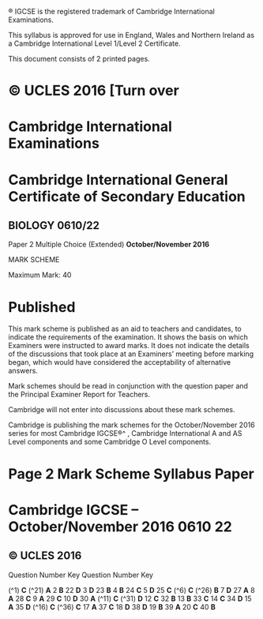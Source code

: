 ® IGCSE is the registered trademark of Cambridge International Examinations. 

 This syllabus is approved for use in England, Wales and Northern Ireland as a Cambridge International Level 1/Level 2 Certificate. 

 This document consists of 2 printed pages. 

# © UCLES 2016 [Turn over 

# Cambridge International Examinations 

# Cambridge International General Certificate of Secondary Education 

## BIOLOGY 0610/22 

Paper 2 Multiple Choice (Extended) **October/November 2016** 

MARK SCHEME 

Maximum Mark: 40 

# Published 

This mark scheme is published as an aid to teachers and candidates, to indicate the requirements of the examination. It shows the basis on which Examiners were instructed to award marks. It does not indicate the details of the discussions that took place at an Examiners’ meeting before marking began, which would have considered the acceptability of alternative answers. 

Mark schemes should be read in conjunction with the question paper and the Principal Examiner Report for Teachers. 

Cambridge will not enter into discussions about these mark schemes. 

Cambridge is publishing the mark schemes for the October/November 2016 series for most Cambridge IGCSE®^ , Cambridge International A and AS Level components and some Cambridge O Level components. 


# Page 2 Mark Scheme Syllabus Paper 

# Cambridge IGCSE – October/November 2016 0610 22 

## © UCLES 2016 

 Question Number Key Question Number Key 

(^1) **C** (^21) **A** 2 **B** 22 **D** 3 **D** 23 **B** 4 **B** 24 **C** 5 **D** 25 **C** (^6) **C** (^26) **B** 7 **D** 27 **A** 8 **A** 28 **C** 9 **A** 29 **C** 10 **D** 30 **A** (^11) **C** (^31) **D** 12 **C** 32 **B** 13 **B** 33 **C** 14 **C** 34 **D** 15 **A** 35 **D** (^16) **C** (^36) **C** 17 **A** 37 **C** 18 **D** 38 **D** 19 **B** 39 **A** 20 **C** 40 **B** 



